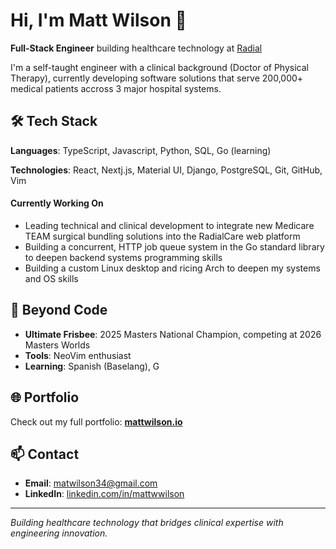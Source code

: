 # Hi, I'm Matt Wilson 👋

**Full-Stack Engineer** building healthcare technology at [Radial](https://www.radialcare.com/)

I'm a self-taught engineer with a clinical background (Doctor of Physical Therapy), currently developing software solutions that serve 200,000+ medical patients accross 3 major hospital systems.

## 🛠️ Tech Stack

**Languages**: TypeScript, Javascript, Python, SQL, Go (learning)

**Technologies**: React, Nextj.js, Material UI, Django, PostgreSQL, Git, GitHub, Vim

#### Currently Working On
- Leading technical and clinical development to integrate new Medicare TEAM surgical bundling solutions into the RadialCare web platform
- Building a concurrent, HTTP job queue system in the Go standard library to deepen backend systems programming skills
- Building a custom Linux desktop and ricing Arch to deepen my systems and OS skills

## 🎯 Beyond Code
- **Ultimate Frisbee**: 2025 Masters National Champion, competing at 2026 Masters Worlds
- **Tools**: NeoVim enthusiast
- **Learning**: Spanish (Baselang), G

## 🌐 Portfolio
Check out my full portfolio: **[mattwilson.io](https://mattwilson.io/)**

## 📫 Contact
- **Email**: [matwilson34@gmail.com](mailto:matwilson34@gmail.com)
- **LinkedIn**: [linkedin.com/in/mattwwilson](https://www.linkedin.com/in/mattwwilson/)

---

*Building healthcare technology that bridges clinical expertise with engineering innovation.*
